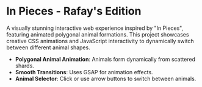 # In Pieces - Rafay's Edition
A visually stunning interactive web experience inspired by "In Pieces", featuring animated polygonal animal formations. 
This project showcases creative CSS animations and JavaScript interactivity to dynamically switch between different animal shapes.

- **Polygonal Animal Animation**: Animals form dynamically from scattered shards.  
- **Smooth Transitions**: Uses GSAP for animation effects.  
- **Animal Selector**: Click or use arrow buttons to switch between animals.  
